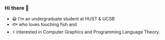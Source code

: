 ### Hi there 👋


- 😀 I’m an undergraduate student at HUST & UCSB
- 🐟 who loves touching fish and  
- ⚡ interested in Computer Graphics and Programming Language Theory.


